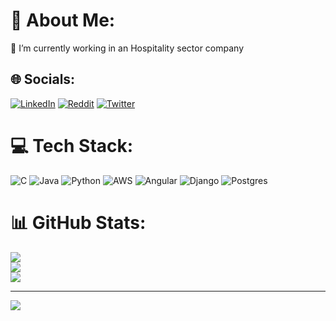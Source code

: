 # 💫 About Me:
🔭 I’m currently working in an Hospitality sector company<br>


## 🌐 Socials:
[![LinkedIn](https://img.shields.io/badge/LinkedIn-%230077B5.svg?logo=linkedin&logoColor=white)](https://linkedin.com/in/felipegh) [![Reddit](https://img.shields.io/badge/Reddit-%23FF4500.svg?logo=Reddit&logoColor=white)](https://reddit.com/user/Dense-South-8452) [![Twitter](https://img.shields.io/badge/Twitter-%231DA1F2.svg?logo=Twitter&logoColor=white)](https://twitter.com/gambusio)

# 💻 Tech Stack:
![C](https://img.shields.io/badge/c-%2300599C.svg?style=for-the-badge&logo=c&logoColor=white) ![Java](https://img.shields.io/badge/java-%23ED8B00.svg?style=for-the-badge&logo=java&logoColor=white) ![Python](https://img.shields.io/badge/python-3670A0?style=for-the-badge&logo=python&logoColor=ffdd54) ![AWS](https://img.shields.io/badge/AWS-%23FF9900.svg?style=for-the-badge&logo=amazon-aws&logoColor=white) ![Angular](https://img.shields.io/badge/angular-%23DD0031.svg?style=for-the-badge&logo=angular&logoColor=white) ![Django](https://img.shields.io/badge/django-%23092E20.svg?style=for-the-badge&logo=django&logoColor=white) ![Postgres](https://img.shields.io/badge/postgres-%23316192.svg?style=for-the-badge&logo=postgresql&logoColor=white) 

# 📊 GitHub Stats:
![](https://github-readme-stats.vercel.app/api?username=gambusio&theme=prussian&hide_border=false&include_all_commits=true&count_private=true)<br/>
![](https://github-readme-streak-stats.herokuapp.com/?user=gambusio&theme=prussian&hide_border=false)<br/>
![](https://github-readme-stats.vercel.app/api/top-langs/?username=gambusio&theme=prussian&hide_border=false&include_all_commits=true&count_private=true&layout=compact)

---
[![](https://visitcount.itsvg.in/api?id=gambusio&icon=0&color=1)](https://visitcount.itsvg.in)

<!-- Proudly created with GPRM ( https://gprm.itsvg.in ) -->

